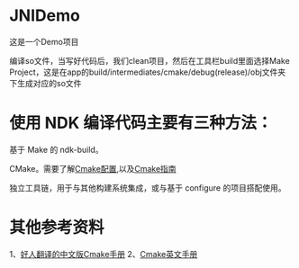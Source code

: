 # JNIDemo
这是一个Demo项目

编译so文件，当写好代码后，我们clean项目，然后在工具栏build里面选择Make Project，这是在app的build/intermediates/cmake/debug(release)/obj文件夹下生成对应的so文件

# 使用 NDK 编译代码主要有三种方法：

基于 Make 的 ndk-build。

CMake。需要了解[Cmake配置](https://developer.android.com/studio/projects/configure-cmake),以及[Cmake指南](https://developer.android.com/ndk/guides/cmake#variables)

独立工具链，用于与其他构建系统集成，或与基于 configure 的项目搭配使用。

# 其他参考资料
1、[好人翻译的中文版Cmake手册](https://www.zybuluo.com/khan-lau/note/254724)
2、[Cmake英文手册](https://cmake.org/cmake/help/latest/manual/cmake-commands.7.html)
